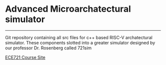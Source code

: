 # Advanced Microarchatectural simulator
---
Git repository containing all src files for c++ based RISC-V archatectural simulator. These components slotted into a greater simulator designed by our professor Dr. Rosenberg called 721sim 

[ECE721 Course Site](https://ericrotenberg.wordpress.ncsu.edu/ece-721-spring-2020-advanced-microarchitectures/)
